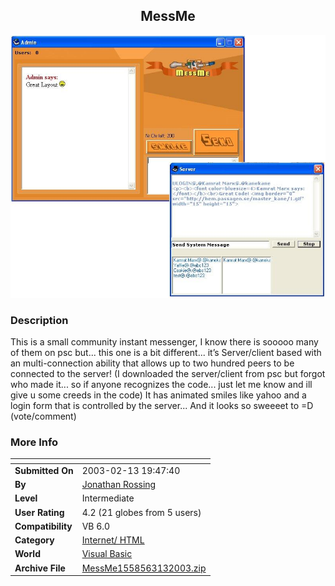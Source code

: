 ﻿<div align="center">

## MessMe

<img src="PIC20033136753514.jpg">
</div>

### Description

This is a small community instant messenger, I know there is sooooo many of them on psc but... this one is a bit different... it’s Server/client based with an multi-connection ability that allows up to two hundred peers to be connected to the server! (I downloaded the server/client from psc but forgot who made it... so if anyone recognizes the code... just let me know and ill give u some creeds in the code) It has animated smiles like yahoo and a login form that is controlled by the server... And it looks so sweeeet to =D (vote/comment)
 
### More Info
 


<span>             |<span>
---                |---
**Submitted On**   |2003-02-13 19:47:40
**By**             |[Jonathan Rossing](https://github.com/Planet-Source-Code/PSCIndex/blob/master/ByAuthor/jonathan-rossing.md)
**Level**          |Intermediate
**User Rating**    |4.2 (21 globes from 5 users)
**Compatibility**  |VB 6\.0
**Category**       |[Internet/ HTML](https://github.com/Planet-Source-Code/PSCIndex/blob/master/ByCategory/internet-html__1-34.md)
**World**          |[Visual Basic](https://github.com/Planet-Source-Code/PSCIndex/blob/master/ByWorld/visual-basic.md)
**Archive File**   |[MessMe1558563132003\.zip](https://github.com/Planet-Source-Code/jonathan-rossing-messme__1-43970/archive/master.zip)








